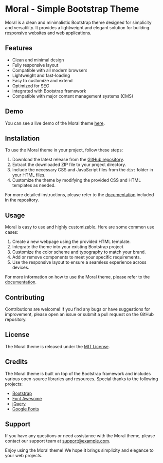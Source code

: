 # Moral - Simple Bootstrap Theme

Moral is a clean and minimalistic Bootstrap theme designed for simplicity and versatility. It provides a lightweight and elegant solution for building responsive websites and web applications.

## Features

- Clean and minimal design
- Fully responsive layout
- Compatible with all modern browsers
- Lightweight and fast-loading
- Easy to customize and extend
- Optimized for SEO
- Integrated with Bootstrap framework
- Compatible with major content management systems (CMS)

## Demo

You can see a live demo of the Moral theme [here](https://example.com).

## Installation

To use the Moral theme in your project, follow these steps:

1. Download the latest release from the [GitHub repository](https://github.com/username/repository).
2. Extract the downloaded ZIP file to your project directory.
3. Include the necessary CSS and JavaScript files from the `dist` folder in your HTML files.
4. Customize the theme by modifying the provided CSS and HTML templates as needed.

For more detailed instructions, please refer to the [documentation](docs/README.md) included in the repository.

## Usage

Moral is easy to use and highly customizable. Here are some common use cases:

1. Create a new webpage using the provided HTML template.
2. Integrate the theme into your existing Bootstrap project.
3. Customize the color scheme and typography to match your brand.
4. Add or remove components to meet your specific requirements.
5. Use the responsive layout to ensure a seamless experience across devices.

For more information on how to use the Moral theme, please refer to the [documentation](docs/README.md).

## Contributing

Contributions are welcome! If you find any bugs or have suggestions for improvement, please open an issue or submit a pull request on the GitHub repository.

## License

The Moral theme is released under the [MIT License](LICENSE).

## Credits

The Moral theme is built on top of the Bootstrap framework and includes various open-source libraries and resources. Special thanks to the following projects:

- [Bootstrap](https://getbootstrap.com)
- [Font Awesome](https://fontawesome.com)
- [jQuery](https://jquery.com)
- [Google Fonts](https://fonts.google.com)

## Support

If you have any questions or need assistance with the Moral theme, please contact our support team at support@example.com.

Enjoy using the Moral theme! We hope it brings simplicity and elegance to your web projects.

